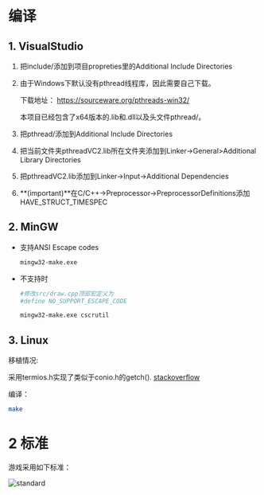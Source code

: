 # 编译

## 1. VisualStudio

1. 把include/添加到项目propreties里的Additional Include Directories

2. 由于Windows下默认没有pthread线程库，因此需要自己下载。

   下载地址： https://sourceware.org/pthreads-win32/ 

   本项目已经包含了x64版本的.lib和.dll以及头文件pthread/。

3. 把pthread/添加到Additional Include Directories

4. 把当前文件夹pthreadVC2.lib所在文件夹添加到Linker->General>Additional Library Directories

5. 把pthreadVC2.lib添加到Linker->Input->Additional Dependencies

6. **(important)**在C/C++->Preprocessor->PreprocessorDefinitions添加HAVE_STRUCT_TIMESPEC

## 2. MinGW

- 支持ANSI Escape codes

  ```bash
  mingw32-make.exe
  ```

- 不支持时

  ```bash
  #修改src/draw.cpp顶部宏定义为
  #define NO_SUPPORT_ESCAPE_CODE
  
  mingw32-make.exe cscrutil
  ```

## 3. Linux

移植情况:

采用termios.h实现了类似于conio.h的getch(). [stackoverflow ](https://stackoverflow.com/questions/7469139/what-is-the-equivalent-to-getch-getche-in-linux )

编译：

```bash
make
```

# 2 标准

游戏采用如下标准：

![standard](https://gitee.com/yuanfuyan/game-dev-homework/raw/master/Tetris_inherit/readme.assets/standard.png)